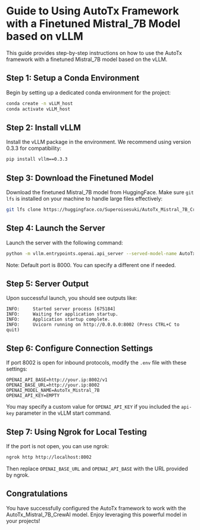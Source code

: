 # Guide to Using AutoTx Framework with a Finetuned Mistral_7B Model based on vLLM

This guide provides step-by-step instructions on how to use the AutoTx framework with a finetuned Mistral_7B model based on the vLLM.

## Step 1: Setup a Conda Environment
Begin by setting up a dedicated conda environment for the project:
```bash
conda create -n vLLM_host
conda activate vLLM_host
```

## Step 2: Install vLLM
Install the vLLM package in the environment. We recommend using version 0.3.3 for compatibility:
```bash
pip install vllm==0.3.3
```

## Step 3: Download the Finetuned Model
Download the finetuned Mistral_7B model from HuggingFace. Make sure `git lfs` is installed on your machine to handle large files effectively:
```bash
git lfs clone https://huggingface.co/Superoisesuki/AutoTx_Mistral_7B_CrewAI
```

## Step 4: Launch the Server
Launch the server with the following command:
```bash
python -m vllm.entrypoints.openai.api_server --served-model-name AutoTx_Mistral_7B --model ./AutoTx_Mistral_7B_CrewAI/ --gpu-memory-utilization 0.95 --dtype bfloat16 --max-model-len 8192 --port 8002
```
Note: Default port is 8000. You can specify a different one if needed.

## Step 5: Server Output
Upon successful launch, you should see outputs like:
```
INFO:     Started server process [675184]
INFO:     Waiting for application startup.
INFO:     Application startup complete.
INFO:     Uvicorn running on http://0.0.0.0:8002 (Press CTRL+C to quit)
```

## Step 6: Configure Connection Settings
If port 8002 is open for inbound protocols, modify the `.env` file with these settings:
```
OPENAI_API_BASE=http://your.ip:8002/v1
OPENAI_BASE_URL=http://your.ip:8002
OPENAI_MODEL_NAME=AutoTx_Mistral_7B
OPENAI_API_KEY=EMPTY
```
You may specify a custom value for `OPENAI_API_KEY` if you included the `api-key` parameter in the vLLM start command.

## Step 7: Using Ngrok for Local Testing
If the port is not open, you can use ngrok:
```bash
ngrok http http://localhost:8002
```
Then replace `OPENAI_BASE_URL` and `OPENAI_API_BASE` with the URL provided by ngrok.

## Congratulations
You have successfully configured the AutoTx framework to work with the AutoTx_Mistral_7B_CrewAI model. Enjoy leveraging this powerful model in your projects!
